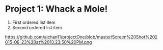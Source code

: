 # Project 1: Whack a Mole!

1. First ordered list item
2. Second ordered list item


https://github.com/ajchan11/projectOne/blob/master/Screen%20Shot%202015-08-23%20at%2010.23.50%20PM.png

